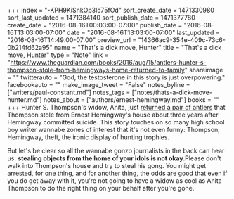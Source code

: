 +++
index = "-KPH9KiSnkOp3Ic75fOd"
sort_create_date = 1471330980
sort_last_updated = 1471384140
sort_publish_date = 1471377780
create_date = "2016-08-16T00:03:00-07:00"
publish_date = "2016-08-16T13:03:00-07:00"
date = "2016-08-16T13:03:00-07:00"
last_updated = "2016-08-16T14:49:00-07:00"
preview_url = "14366ac9-354e-409c-73c6-0b214fd62a95"
name = "That's a dick move, Hunter"
title = "That's a dick move, Hunter"
type = "Note"
link = "https://www.theguardian.com/books/2016/aug/15/antlers-hunter-s-thompson-stole-from-hemingways-home-returned-to-family"
shareimage = ""
twitterauto = "God, the testosterone in this story is just overpowering."
facebookauto = ""
make_image_tweet = "False"
notes_byline = ["writers/paul-constant.md"]
notes_tags = ["notes/thats-a-dick-move-hunter.md"]
notes_about = ["authors/ernest-hemingway.md"]
books = ""
+++
Hunter S. Thompson's widow, Anita, just [returned a pair of antlers](http://brobible.com/life/article/ernest-hemingway-elk-antlers-hunter-s-thompson/) that Thompson stole from Ernest Hemingway's house about three years after Hemingway committed suicide. This story touches on so many high school boy writer wannabe zones of interest that it's not even funny: Thompson, Hemingway, theft, the ironic display of hunting trophies.

But let's be clear so all the wannabe gonzo journalists in the back can hear us: **stealing objects from the home of your idols is not okay**.Please don't walk into Thompson's house and try to steal his gong. You might get arrested, for one thing, and for another thing, the odds are good that even if you do get away with it, you're not going to have a widow as cool as Anita Thompson to do the right thing on your behalf after you're gone. 

